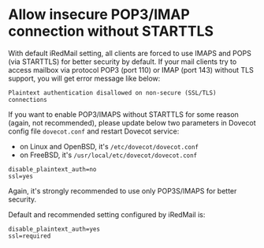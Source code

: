 # Allow insecure POP3/IMAP connection without STARTTLS

With default iRedMail setting, all clients are forced to use IMAPS and POPS (via
STARTTLS) for better security by default. If your mail clients try to access
mailbox via protocol POP3 (port 110) or IMAP (port 143) without TLS support,
you will get error message like below:

```
Plaintext authentication disallowed on non-secure (SSL/TLS) connections
```

If you want to enable POP3/IMAPS without STARTTLS for some reason (again, not
recommended), please update below two parameters in Dovecot config file
`dovecot.conf` and restart Dovecot service:

* on Linux and OpenBSD, it's `/etc/dovecot/dovecot.conf`
* on FreeBSD, it's `/usr/local/etc/dovecot/dovecot.conf`

```
disable_plaintext_auth=no
ssl=yes
```

Again, it's strongly recommended to use only POP3S/IMAPS for better security.

Default and recommended setting configured by iRedMail is:

```
disable_plaintext_auth=yes
ssl=required
```
